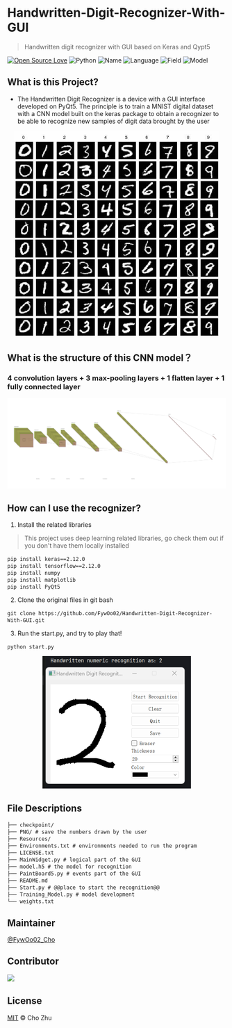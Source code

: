 # Handwritten-Digit-Recognizer-With-GUI
> Handwritten digit recognizer with GUI based on Keras and Qypt5

[![Open Source Love](https://badges.frapsoft.com/os/v2/open-source.svg?v=103)](https://github.com/FywOo02/Boston-House-Pricing-Forecast) 
![Python](https://img.shields.io/badge/python-3.10-519dd9.svg?v=103)
![Name](https://badgen.net/badge/Author/FywOo02/orange?)
![Language](https://badgen.net/badge/Language/English/pink?)
![Field](https://badgen.net/badge/Field/DeepLearning/blue?)
![Model](https://badgen.net/badge/Model/CNN/green?)

## What is this Project?
- The Handwritten Digit Recognizer is a device with a GUI interface developed on PyQt5. The principle is to train a MNIST digital dataset with a CNN model built on the keras package to obtain a recognizer to be able to recognize new samples of digit data brought by the user

<div align=center>
<img src="https://github.com/FywOo02/Handwritten-Digit-Recognizer-With-GUI/blob/main/Resorces/mnist%20graph.png">
</div>

## What is the structure of this CNN model？
### 4 convolution layers + 3 max-pooling layers + 1 flatten layer + 1 fully connected layer
<div align=center>
<img src="https://github.com/FywOo02/Handwritten-Digit-Recognizer-With-GUI/blob/main/Resorces/CNN.png">
</div>


## How can I use the recognizer?
1. Install the related libraries
> This project uses deep learning related libraries, go check them out if you don't have them locally installed
```
pip install keras==2.12.0
pip install tensorflow==2.12.0
pip install numpy
pip install matplotlib
pip install PyQt5
```
2. Clone the original files in git bash
```
git clone https://github.com/FywOo02/Handwritten-Digit-Recognizer-With-GUI.git
```
3. Run the start.py, and try to play that!
```
python start.py
```
<div align=center>
<img src="https://github.com/FywOo02/Handwritten-Digit-Recognizer-With-GUI/blob/main/Resorces/result.png">
</div>


## File Descriptions
```
├── checkpoint/ 
├── PNG/ # save the numbers drawn by the user
├── Resources/
├── Environments.txt # environments needed to run the program
├── LICENSE.txt 
├── MainWidget.py # logical part of the GUI
├── model.h5 # the model for recognition
├── PaintBoard5.py # events part of the GUI
├── README.md
├── Start.py # @@place to start the recognition@@
├── Training_Model.py # model development
└── weights.txt
```

## Maintainer
[@FywOo02_Cho](https://github.com/FywOo02)

## Contributor
<a href="https://github.com/FywOo02">
  <img src="https://github.com/FywOo02.png?size=50">
</a>

## License
[MIT](https://github.com/FywOo02/Handwritten-Digit-Recognizer-With-GUI/blob/main/LICENSE) © Cho Zhu